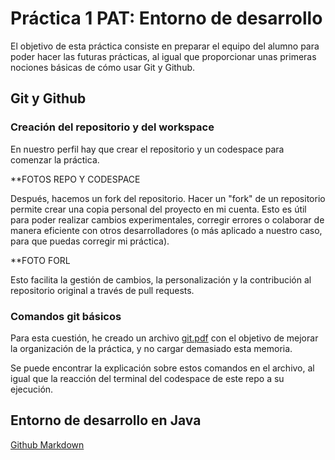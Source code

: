 # Práctica 1 PAT: Entorno de desarrollo

El objetivo de esta práctica consiste en preparar el equipo del alumno para poder hacer las futuras prácticas, al igual que proporcionar unas primeras nociones básicas de cómo usar Git y Github.

## Git y Github
### Creación del repositorio y del workspace

En nuestro perfil hay que crear el repositorio y un codespace para comenzar la práctica. 

**FOTOS REPO Y CODESPACE

Después, hacemos un fork del repositorio. Hacer un "fork" de un repositorio  permite crear una copia personal del proyecto en mi cuenta. Esto es útil para poder realizar cambios experimentales, corregir errores o colaborar de manera eficiente con otros desarrolladores (o más aplicado a nuestro caso, para que puedas corregir mi práctica). 

**FOTO FORL

Esto facilita la gestión de cambios, la personalización y la contribución al repositorio original a través de pull requests.  

### Comandos git básicos

Para esta cuestión, he creado un archivo [git.pdf](https://github.com/Enriquesanzzz/p1-fork/blob/main/git.pdf) con el objetivo de mejorar la organización de la práctica, y no cargar demasiado esta memoria.

Se puede encontrar la explicación sobre estos comandos en el archivo, al igual que la reacción del terminal del codespace de este repo a su ejecución.

## Entorno de desarrollo en Java

[Github Markdown](https://docs.github.com/es/get-started/writing-on-github/getting-started-with-writing-and-formatting-on-github/basic-writing-and-formatting-syntax)
